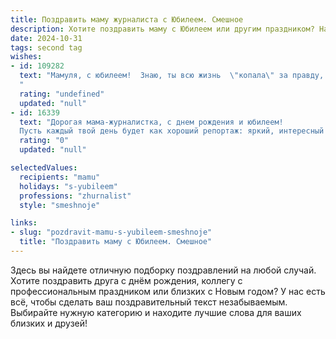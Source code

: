 ```yaml
---
title: Поздравить маму журналиста с Юбилеем. Смешное
description: Хотите поздравить маму с Юбилеем или другим праздником? Наш ИИ создаст незабываемое поздравление, а вы обязательно выделитесь среди других.  
date: 2024-10-31
tags: second tag
wishes:
- id: 109282
  text: "Мамуля, с юбилеем!  Знаю, ты всю жизнь  \"копала\" за правду,  как настоящий журналист-следователь!  Надеюсь, сегодня  будешь \"раскрывать\" только  секреты вкусных тортов и  веселых историй из нашей семейной хроники, а не  разоблачать чьи-то  секреты.  С праздником,  наша главная \"звезда\" пера и  острого ума!
  "
  rating: "undefined"
  updated: "null"
- id: 16339
  text: "Дорогая мама-журналистка, с днем рождения и юбилеем!
  Пусть каждый твой день будет как хороший репортаж: яркий, интересный и запоминающийся. Пусть в твоей жизни будут только главные новости, а небылицы останутся на страницах фальшивых газет. Ты уже легенда, а легенды не стареют, они только набирают интригу! Смело шагай к новым сенсациям, ведь ты – главный редактор своей судьбы! Счастья, здоровья и всех журналистских премий!"
  rating: "0"
  updated: "null"

selectedValues:
  recipients: "mamu"
  holidays: "s-yubileem"
  professions: "zhurnalist"
  style: "smeshnoje"

links:
- slug: "pozdravit-mamu-s-yubileem-smeshnoje"
  title: "Поздравить маму с Юбилеем. Смешное"
---
```


Здесь вы найдете отличную подборку поздравлений на любой случай. 
Хотите поздравить друга с днём рождения, коллегу с профессиональным праздником или близких с Новым годом? У нас есть всё, чтобы сделать ваш поздравительный текст незабываемым. Выбирайте нужную категорию и находите лучшие слова для ваших близких и друзей!
